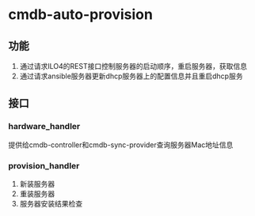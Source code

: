 # cmdb-auto-provision
## 功能
1. 通过请求ILO4的REST接口控制服务器的启动顺序，重启服务器，获取信息
2. 通过请求ansible服务器更新dhcp服务器上的配置信息并且重启dhcp服务
## 接口
### hardware_handler
提供给cmdb-controller和cmdb-sync-provider查询服务器Mac地址信息
### provision_handler
1. 新装服务器
2. 重装服务器
3. 服务器安装结果检查
